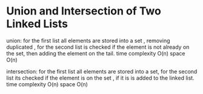 # Union and Intersection of Two Linked Lists

union: for the first list all elements are stored into a set , removing duplicated , for the second list is checked if the element is not already on the set, then adding the element on the tail. time complexity O(n) space O(n)

intersection: for the first list all elements are stored into a set, for the second list its checked if the element is on the set , if it is is added to the linked list. time complexity O(n) space O(n)
